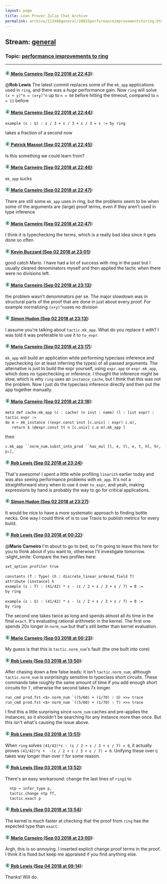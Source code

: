 ```yaml
---
layout: page
title: Lean Prover Zulip Chat Archive 
permalink: archive/113488general/28815performanceimprovementstoring.html
---
```


## Stream: [general](index.html)
### Topic: [performance improvements to ring](28815performanceimprovementstoring.html)

---

#### [![Click to go to Zulip](../../assets/img/zulip2.png) Mario Carneiro (Sep 02 2018 at 22:43)](https://leanprover.zulipchat.com/#narrow/stream/113488-general/topic/performance%20improvements%20to%20ring/near/133227901):
@**Rob Lewis** The latest commit replaces some of the `mk_app` applications used in `ring`, and there was a *huge* performance gain. Now `ring` will solve `(x + y)^n = (x+y)^n` up to `n = 60` before hitting the timeout, compared to `n = 11` before

#### [![Click to go to Zulip](../../assets/img/zulip2.png) Mario Carneiro (Sep 02 2018 at 22:44)](https://leanprover.zulipchat.com/#narrow/stream/113488-general/topic/performance%20improvements%20to%20ring/near/133227944):
```
example (ε : ℚ) : ε / 3 + ε / 3 + ε / 3 = ε := by ring
```
takes a fraction of a second now

#### [![Click to go to Zulip](../../assets/img/zulip2.png) Patrick Massot (Sep 02 2018 at 22:45)](https://leanprover.zulipchat.com/#narrow/stream/113488-general/topic/performance%20improvements%20to%20ring/near/133227959):
Is this something we could learn from?

#### [![Click to go to Zulip](../../assets/img/zulip2.png) Mario Carneiro (Sep 02 2018 at 22:46)](https://leanprover.zulipchat.com/#narrow/stream/113488-general/topic/performance%20improvements%20to%20ring/near/133227997):
`mk_app` sucks

#### [![Click to go to Zulip](../../assets/img/zulip2.png) Mario Carneiro (Sep 02 2018 at 22:47)](https://leanprover.zulipchat.com/#narrow/stream/113488-general/topic/performance%20improvements%20to%20ring/near/133228008):
There are still some `mk_app` uses in ring, but the problems seem to be when some of the arguments are (large) proof terms, even if they aren't used in type inference

#### [![Click to go to Zulip](../../assets/img/zulip2.png) Mario Carneiro (Sep 02 2018 at 22:47)](https://leanprover.zulipchat.com/#narrow/stream/113488-general/topic/performance%20improvements%20to%20ring/near/133228011):
I think it is typechecking the terms, which is a really bad idea since it gets done so often

#### [![Click to go to Zulip](../../assets/img/zulip2.png) Kevin Buzzard (Sep 02 2018 at 23:01)](https://leanprover.zulipchat.com/#narrow/stream/113488-general/topic/performance%20improvements%20to%20ring/near/133228387):
good catch Mario. I have had a lot of success with ring in the past but I usually cleared denominators myself and then applied the tactic when there were no divisions left.

#### [![Click to go to Zulip](../../assets/img/zulip2.png) Mario Carneiro (Sep 02 2018 at 23:13)](https://leanprover.zulipchat.com/#narrow/stream/113488-general/topic/performance%20improvements%20to%20ring/near/133228677):
the problem wasn't denominators per se. The major slowdown was in structural parts of the proof that are done in just about every proof. For example normalizing `(x+y)^n`uses no division

#### [![Click to go to Zulip](../../assets/img/zulip2.png) Simon Hudon (Sep 02 2018 at 23:13)](https://leanprover.zulipchat.com/#narrow/stream/113488-general/topic/performance%20improvements%20to%20ring/near/133228678):
I assume you're talking about `tactic.mk_app`. What do you replace it with? I was told it was preferable to use it to `to_expr`.

#### [![Click to go to Zulip](../../assets/img/zulip2.png) Mario Carneiro (Sep 02 2018 at 23:17)](https://leanprover.zulipchat.com/#narrow/stream/113488-general/topic/performance%20improvements%20to%20ring/near/133228807):
`mk_app` will build an application while performing typeclass inference and typechecking (or at least inferring the types) of all passed arguments. The alternative is just to build the expr yourself, using `expr.app` or `expr.mk_app`, which does no typechecking or inference. I thought the inference might be slow, which is why `ring` uses an `instance_cache`, but I think that this was not the problem. Now I just do the typeclass inference directly and then put the app together manually.

#### [![Click to go to Zulip](../../assets/img/zulip2.png) Mario Carneiro (Sep 02 2018 at 23:18)](https://leanprover.zulipchat.com/#narrow/stream/113488-general/topic/performance%20improvements%20to%20ring/near/133228852):
```
meta def cache.mk_app (c : cache) (n inst : name) (l : list expr) : tactic expr :=
do m ← mk_instance ((expr.const inst [c.univ] : expr) c.α),
   return $ (@expr.const tt n [c.univ] c.α m).mk_app l
```
then
```
c.mk_app ``norm_num.subst_into_prod ``has_mul [l, e, tl, e, t, hl, hr, p₂],
```

#### [![Click to go to Zulip](../../assets/img/zulip2.png) Rob Lewis (Sep 02 2018 at 23:24)](https://leanprover.zulipchat.com/#narrow/stream/113488-general/topic/performance%20improvements%20to%20ring/near/133229004):
That's awesome! I spent a little while profiling `linarith` earlier today and was also seeing performance problems with `mk_app`. It's not a straightforward story when to use it over `to_expr`, and yeah, making expressions by hand is probably the way to go for critical applications.

#### [![Click to go to Zulip](../../assets/img/zulip2.png) Simon Hudon (Sep 02 2018 at 23:27)](https://leanprover.zulipchat.com/#narrow/stream/113488-general/topic/performance%20improvements%20to%20ring/near/133229060):
It would be nice to have a more systematic approach to finding bottle necks. One way I could think of is to use Travis to publish metrics for every build.

#### [![Click to go to Zulip](../../assets/img/zulip2.png) Rob Lewis (Sep 03 2018 at 00:22)](https://leanprover.zulipchat.com/#narrow/stream/113488-general/topic/performance%20improvements%20to%20ring/near/133230444):
@**Mario Carneiro** I'm about to go to bed, so I'm going to leave this here for you to think about if you want to, otherwise I'll investigate tomorrow. :slight_smile: Compare the two profiles here:
```lean
set_option profiler true

constants (T : Type) (h : discrete_linear_ordered_field T)
attribute [instance] h
example (ε : T) : (41/42) * ε - (ε / 2 + ε / 3 + ε / 7) = 0 :=
by ring

example (ε : ℚ) : (41/42) * ε - (ε / 2 + ε / 3 + ε / 7) = 0 :=
by ring
```
The second one takes twice as long and spends almost all its time in the final `exact`. It's evaluating rational arithmetic in the kernel. The first one spends 20x longer in `norm_num` but that's still better than kernel evaluation.

#### [![Click to go to Zulip](../../assets/img/zulip2.png) Mario Carneiro (Sep 03 2018 at 00:23)](https://leanprover.zulipchat.com/#narrow/stream/113488-general/topic/performance%20improvements%20to%20ring/near/133230451):
My guess is that this is `tactic.norm_num`'s fault (the one built into core)

#### [![Click to go to Zulip](../../assets/img/zulip2.png) Rob Lewis (Sep 03 2018 at 13:50)](https://leanprover.zulipchat.com/#narrow/stream/113488-general/topic/performance%20improvements%20to%20ring/near/133255709):
After chasing down a few false leads: it isn't `tactic.norm_num`, although `tactic.norm_num` is surprisingly sensitive to typeclass short circuits. These commands take roughly the same amount of time if you add enough short circuits for `T`, otherwise the second takes 7x longer.
```lean
run_cmd prod.fst <$> norm_num `((5/60) + (1/70) : ℚ) >>= trace
run_cmd prod.fst <$> norm_num `((5/60) + (1/70) : T) >>= trace
```
I find this a little surprising since `norm_num` caches and pre-applies the instances, so it shouldn't be searching for any instance more than once. But this isn't what's causing the issue above.

#### [![Click to go to Zulip](../../assets/img/zulip2.png) Rob Lewis (Sep 03 2018 at 13:51)](https://leanprover.zulipchat.com/#narrow/stream/113488-general/topic/performance%20improvements%20to%20ring/near/133255736):
When `ring` solves `(41/42)*ε - (ε / 2 + ε / 3 + ε / 7) = 0`, it actually proves `(41/42)*ε +  -(ε / 2 + ε / 3 + ε / 7) = 0`. Unifying these over `ℚ` takes way longer than over `T` for some reason.

#### [![Click to go to Zulip](../../assets/img/zulip2.png) Rob Lewis (Sep 03 2018 at 13:52)](https://leanprover.zulipchat.com/#narrow/stream/113488-general/topic/performance%20improvements%20to%20ring/near/133255823):
There's an easy workaround: change the last lines of `ring1` to 
```lean
  ntp ← infer_type p,
  tactic.change ntp ff,
  tactic.exact p
```

#### [![Click to go to Zulip](../../assets/img/zulip2.png) Rob Lewis (Sep 03 2018 at 13:54)](https://leanprover.zulipchat.com/#narrow/stream/113488-general/topic/performance%20improvements%20to%20ring/near/133255908):
The kernel is much faster at checking that the proof from `ring` has the expected type than `exact`.

#### [![Click to go to Zulip](../../assets/img/zulip2.png) Mario Carneiro (Sep 03 2018 at 23:00)](https://leanprover.zulipchat.com/#narrow/stream/113488-general/topic/performance%20improvements%20to%20ring/near/133278527):
Argh, this is so annoying. I inserted explicit change proof terms in the proof. I think it is fixed but keep me appraised if you find anything else.

#### [![Click to go to Zulip](../../assets/img/zulip2.png) Rob Lewis (Sep 04 2018 at 09:14)](https://leanprover.zulipchat.com/#narrow/stream/113488-general/topic/performance%20improvements%20to%20ring/near/133295842):
Thanks! Will do.

